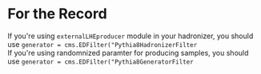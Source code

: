 For the Record
==============

If you're using `externalLHEproducer` module in your hadronizer, you should use `generator = cms.EDFilter("Pythia8HadronizerFilter`  
If you're using randomnized paramter for producing samples, you should use `generator = cms.EDFilter("Pythia8GeneratorFilter`
